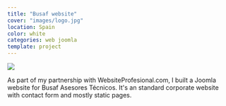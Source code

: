 ```yaml
---
title: "Busaf website"
cover: "images/logo.jpg"
location: Spain
color: white
categories: web joomla
template: project
---
```


![](/work/busaf/images/1.jpg)

As part of my partnership with WebsiteProfesional.com, I built a Joomla website for Busaf Asesores Técnicos. It's an standard corporate website with contact form and mostly static pages.
